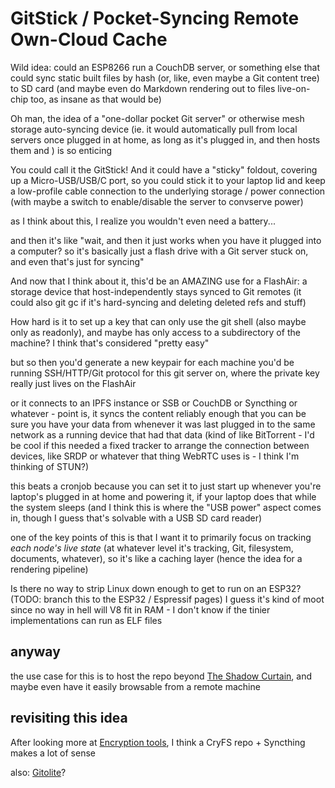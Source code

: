 # GitStick / Pocket-Syncing Remote Own-Cloud Cache

Wild idea: could an ESP8266 run a CouchDB server, or something else that could sync static built files by hash (or, like, even maybe a Git content tree) to SD card (and maybe even do Markdown rendering out to files live-on-chip too, as insane as that would be)

Oh man, the idea of a "one-dollar pocket Git server" or otherwise mesh storage auto-syncing device (ie. it would automatically pull from local servers once plugged in at home, as long as it's plugged in, and then hosts them and ) is so enticing

You could call it the GitStick! And it could have a "sticky" foldout, covering up a Micro-USB/USB/C port, so you could stick it to your laptop lid and keep a low-profile cable connection to the underlying storage / power connection (with maybe a switch to enable/disable the server to convserve power)

as I think about this, I realize you wouldn't even need a battery...

and then it's like "wait, and then it just works when you have it plugged into a computer? so it's basically just a flash drive with a Git server stuck on, and even that's just for syncing"

And now that I think about it, this'd be an AMAZING use for a FlashAir: a storage device that host-independently stays synced to Git remotes (it could also git gc if it's hard-syncing and deleting deleted refs and stuff)

How hard is it to set up a key that can only use the git shell (also maybe only as readonly), and maybe has only access to a subdirectory of the machine? I think that's considered "pretty easy"

but so then you'd generate a new keypair for each machine you'd be running SSH/HTTP/Git protocol for this git server on, where the private key really just lives on the FlashAir

or it connects to an IPFS instance or SSB or CouchDB or Syncthing or whatever - point is, it syncs the content reliably enough that you can be sure you have your data from whenever it was last plugged in to the same network as a running device that had that data (kind of like BitTorrent - I'd be cool if this needed a fixed tracker to arrange the connection between devices, like SRDP or whatever that thing WebRTC uses is - I think I'm thinking of STUN?)

this beats a cronjob because you can set it to just start up whenever you're laptop's plugged in at home and powering it, if your laptop does that while the system sleeps (and I think this is where the "USB power" aspect comes in, though I guess that's solvable with a USB SD card reader)

one of the key points of this is that I want it to primarily focus on tracking *each node's live state* (at whatever level it's tracking, Git, filesystem, documents, whatever), so it's like a caching layer (hence the idea for a rendering pipeline)

Is there no way to strip Linux down enough to get to run on an ESP32? (TODO: branch this to the ESP32 / Espressif pages) I guess it's kind of moot since no way in hell will V8 fit in RAM - I don't know if the tinier implementations can run as ELF files

## anyway

the use case for this is to host the repo beyond [The Shadow Curtain](wm7ba-3ycgc-wn8h2-pjnsv-xny45), and maybe even have it easily browsable from a remote machine

## revisiting this idea

After looking more at [Encryption tools](05rhg-9te1j-f2aah-jk2z5-qk8y6), I think a CryFS repo + Syncthing makes a lot of sense

also: [Gitolite](cw5f4-gxafp-e0ayc-70sgf-8yj8x)?
